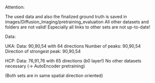 Attention:

The used data and also the finalized ground truth is saved in images/Diffusion_Imaging/pretraining_evaluation
All other datasets and folders are not valid! Especially all links to other sets are not up-to-date!

Data:

UKA: 
Data:                           90,90,54 with 64 directions
Number of peaks:                90,90,54
Direction of strongest peak:    90,90,54

HCP:
Data:                           76,91,76 with 65 directions (b0 layer!)
No other datasets necessary (-> AutoEncoder pretraining)

(Both sets are in same spatial direction oriented)